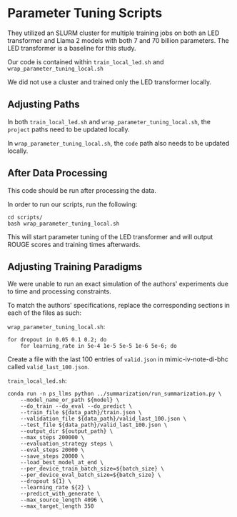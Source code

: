 # Parameter Tuning Scripts

They utilized an SLURM cluster for multiple training jobs on both an LED transformer and Llama 2 models with both 7 and 70 billion parameters. The LED transformer is a baseline for this study.

Our code is contained within `train_local_led.sh` and `wrap_parameter_tuning_local.sh`

We did not use a cluster and trained only the LED transformer locally.

## Adjusting Paths

In both `train_local_led.sh` and `wrap_parameter_tuning_local.sh`, the `project` paths need to be updated locally.

In `wrap_parameter_tuning_local.sh`, the `code` path also needs to be updated locally.

## After Data Processing

This code should be run after processing the data.

In order to run our scripts, run the following:

```
cd scripts/
bash wrap_parameter_tuning_local.sh
```

This will start parameter tuning of the LED transformer and will output ROUGE scores and training times afterwards.

## Adjusting Training Paradigms

We were unable to run an exact simulation of the authors' experiments due to time and processing constraints.

To match the authors' specifications, replace the corresponding sections in each of the files as such:

`wrap_parameter_tuning_local.sh`:

```
for dropout in 0.05 0.1 0.2; do 
    for learning_rate in 5e-4 1e-5 5e-5 1e-6 5e-6; do
```

Create a file with the last 100 entries of `valid.json` in mimic-iv-note-di-bhc called `valid_last_100.json`.

`train_local_led.sh`:

```
conda run -n ps_llms python ../summarization/run_summarization.py \
	--model_name_or_path ${model} \
	--do_train --do_eval --do_predict \
	--train_file ${data_path}/train.json \
	--validation_file ${data_path}/valid_last_100.json \
	--test_file ${data_path}/valid_last_100.json \
	--output_dir ${output_path} \
	--max_steps 200000 \
	--evaluation_strategy steps \
	--eval_steps 20000 \
	--save_steps 20000 \
	--load_best_model_at_end \
	--per_device_train_batch_size=${batch_size} \
	--per_device_eval_batch_size=${batch_size} \
	--dropout ${1} \
	--learning_rate ${2} \
	--predict_with_generate \
	--max_source_length 4096 \
	--max_target_length 350
```